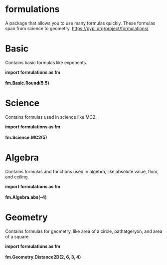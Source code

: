 # formulations
A package that allows you to use many formulas quickly. These formulas span from science to geometry.
<a>https://pypi.org/project/formulations/</a>

# Basic
Contains basic formulas like exponents.

**import formulations as fm<br><br>fm.Basic.Round(5.5)**

# Science
Contains formulas used in science like MC2.

**import formulations as fm<br><br>fm.Science.MC2(5)**

# Algebra
Contains formulas and functions used in algebra, like absolute value, floor, and ceiling.

**import formulations as fm<br><br>fm.Algebra.abs(-4)**

# Geometry
Contains formulas for geometry, like area of a circle, pathatgeryon, and area of a square.

**import formulations as fm<br><br>fm.Geometry.Distance2D(2, 6, 3, 4)**
